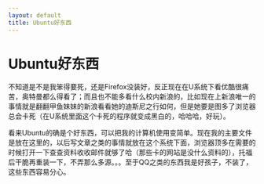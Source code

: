 ```yaml
---
layout: default
title: Ubuntu好东西
---
```

# Ubuntu好东西
不知道是不是我笨得要死，还是Firefox没装好，反正现在在U系统下看优酷很痛苦，奥特曼都么得看了；而且也不能多看什么校内新浪的，比如现在上新浪唯一的事情就是翻翻甲鱼妹妹的新浪看看她的迪斯尼之行如何，但是她要是图多了浏览器总会卡死（在U系统里面这个卡死的程序就变成黑白的，哈哈哈，好玩）。

看来Ubuntu的确是个好东西，可以把我的计算机使用变简单。现在我的主要文件是放在这里的，以后写文章之类的事情就放在这个系统下面，浏览器顶多在需要的时候打开一下查查资料收收邮件就够了哈（那些卡的网站是没什么资料的），托福后干脆再重装一下，不弄那么多源。。。至于QQ之类的东西我是好孩子，不装了，这些东西容易分心。
